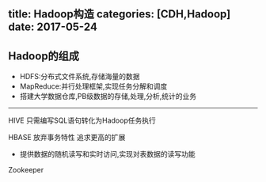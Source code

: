 title: Hadoop构造
categories: [CDH,Hadoop]
date: 2017-05-24
---
## Hadoop的组成
- HDFS:分布式文件系统,存储海量的数据
- MapReduce:并行处理框架,实现任务分解和调度
- 搭建大学数据仓库,PB级数据的存储,处理,分析,统计的业务

---
HIVE 只需编写SQL语句转化为Hadoop任务执行

HBASE 放弃事务特性 追求更高的扩展
- 提供数据的随机读写和实时访问,实现对表数据的读写功能

Zookeeper
